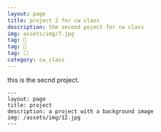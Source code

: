 ```yaml
---
layout: page
title: project 2 for cw class
description: the second poject for cw class
img: assets/img/7.jpg
tag: 🎾
tag: 🥇
tag: ⬜
category: cw_class
---
```



this is the secnd project.

    ---
    layout: page
    title: project
    description: a project with a background image
    img: /assets/img/12.jpg
    ---
